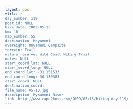 ```yaml
---
layout: post
title: "
day_number: 119
post_id: NULL
hike_date: 2009-05-13
km: 16
map_number: 55
destination: Mnyameni
overnight: Mnyameni Campsite
terrain: Trail
nature_reserve: Wild Coast Hiking Trail
notes: NULL
start_coord_lat: NULL
start_coord_long: NULL
end_coord_lat: -31.151533
end_coord_long: 30.130383
start_coord: NULL
destination_coord: 
file_name: 05-13.jpg
description: Mynameni River
link: http://www.cape2kosi.com/2009/05/13/hiking-day-119/
---
```

